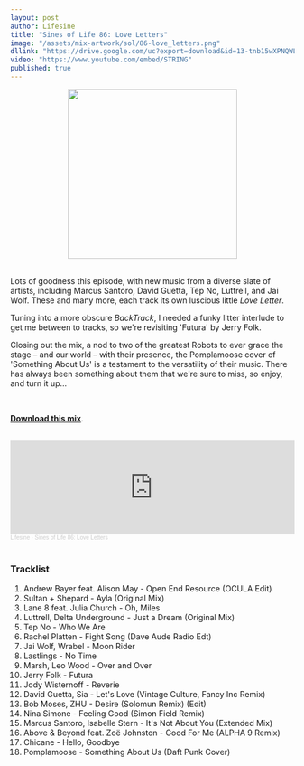 ```yaml
---
layout: post
author: Lifesine
title: "Sines of Life 86: Love Letters"
image: "/assets/mix-artwork/sol/86-love_letters.png"
dllink: "https://drive.google.com/uc?export=download&id=13-tnb15wXPNQWLa3hoJzt16AeHTg6juw"
video: "https://www.youtube.com/embed/STRING"
published: true
---
```


<div style="text-align:center"><img src="{{ page.image }}" width="300px" height="auto" /></div>
<br>

Lots of goodness this episode, with new music from a diverse slate of artists, including Marcus Santoro, David Guetta, Tep No, Luttrell, and Jai Wolf. These and many more, each track its own luscious little _Love Letter_.

Tuning into a more obscure _BackTrack_, I needed a funky litter interlude to get me between to tracks, so we're revisiting 'Futura' by Jerry Folk.

Closing out the mix, a nod to two of the greatest Robots to ever grace the stage – and our world – with their presence, the Pomplamoose cover of 'Something About Us' is a testament to the versatility of their music. There has always been something about them that we're sure to miss, so enjoy, and turn it up...
 
<br>

<a href=" {{ page.dllink }} " target="_blank">**Download this mix**</a>.

<br>

<iframe width="100%" height="166" scrolling="no" frameborder="no" allow="autoplay" src="https://w.soundcloud.com/player/?url=https%3A//api.soundcloud.com/tracks/1000633663%3Fsecret_token%3Ds-t5ONELh8Xs6&color=%23d749db&auto_play=false&hide_related=false&show_comments=true&show_user=true&show_reposts=false&show_teaser=true"></iframe><div style="font-size: 10px; color: #cccccc;line-break: anywhere;word-break: normal;overflow: hidden;white-space: nowrap;text-overflow: ellipsis; font-family: Interstate,Lucida Grande,Lucida Sans Unicode,Lucida Sans,Garuda,Verdana,Tahoma,sans-serif;font-weight: 100;"><a href="https://soundcloud.com/lifesine" title="Lifesine" target="_blank" style="color: #cccccc; text-decoration: none;">Lifesine</a> · <a href="https://soundcloud.com/lifesine/sines-of-life-86/s-t5ONELh8Xs6" title="Sines of Life 86: Love Letters" target="_blank" style="color: #cccccc; text-decoration: none;">Sines of Life 86: Love Letters</a></div>

<br>


### Tracklist

01. Andrew Bayer feat. Alison May - Open End Resource (OCULA Edit)
02. Sultan + Shepard - Ayla (Original Mix)
03. Lane 8 feat. Julia Church - Oh, Miles
04. Luttrell, Delta Underground - Just a Dream (Original Mix)
05. Tep No - Who We Are
06. Rachel Platten - Fight Song (Dave Aude Radio Edt)
07. Jai Wolf, Wrabel - Moon Rider
08. Lastlings - No Time
09. Marsh, Leo Wood - Over and Over
10. Jerry Folk - Futura
11. Jody Wisternoff - Reverie
12. David Guetta, Sia - Let's Love (Vintage Culture, Fancy Inc Remix)
13. Bob Moses, ZHU - Desire (Solomun Remix) (Edit)
14. Nina Simone - Feeling Good (Simon Field Remix)
15. Marcus Santoro, Isabelle Stern - It's Not About You (Extended Mix)
16. Above & Beyond feat. Zoë Johnston - Good For Me (ALPHA 9 Remix)
17. Chicane - Hello, Goodbye
18. Pomplamoose - Something About Us (Daft Punk Cover)


<br>







